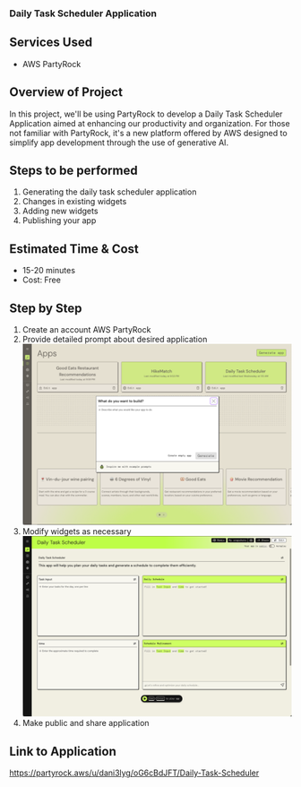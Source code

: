 ### Daily Task Scheduler Application

## Services Used
- AWS PartyRock

## Overview of Project
In this project, we'll be using PartyRock to develop a Daily Task Scheduler Application aimed at enhancing our productivity and organization. For those not familiar with PartyRock, it's a new platform offered by AWS designed to simplify app development through the use of generative AI. 

## Steps to be performed
1. Generating the daily task scheduler application
2. Changes in existing widgets
3. Adding new widgets
4. Publishing your app

## Estimated Time & Cost
- 15-20 minutes
- Cost: Free

## Step by Step
1. Create an account AWS PartyRock
2. Provide detailed prompt about desired application
![picture](https://github.com/dani3lng/projects-aws/blob/262b7748fbb332866115d76c1f523695df661906/daily-task/images/Screenshot%202024-06-30%20at%2022.47.55.png)
4. Modify widgets as necessary
![picture](https://github.com/dani3lng/projects-aws/blob/262b7748fbb332866115d76c1f523695df661906/daily-task/images/Screenshot%202024-06-30%20at%2022.49.10.png)
6. Make public and share application

## Link to Application
https://partyrock.aws/u/dani3lyg/oG6cBdJFT/Daily-Task-Scheduler